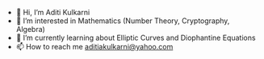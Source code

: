 - 👋 Hi, I’m Aditi Kulkarni
- 👀 I’m interested in Mathematics (Number Theory, Cryptography, Algebra)
- 🌱 I’m currently learning about Elliptic Curves and Diophantine Equations
- 📫 How to reach me aditiakulkarni@yahoo.com

<!---
aditikool/aditikool is a ✨ special ✨ repository because its `README.md` (this file) appears on your GitHub profile.
You can click the Preview link to take a look at your changes.
--->
